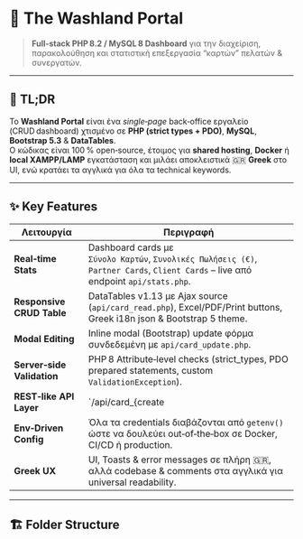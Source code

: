# 🫧 The Washland Portal  
> **Full‑stack PHP 8.2 / MySQL 8 Dashboard** για την διαχείριση, παρακολούθηση και στατιστική επεξεργασία “καρτών” πελατών & συνεργατών.

---

## 📖 TL;DR  
Το **Washland Portal** είναι ένα _single‑page_ back‑office εργαλείο (CRUD dashboard) χτισμένο σε **PHP (strict types + PDO)**, **MySQL**, **Bootstrap 5.3** & **DataTables**.  
Ο κώδικας είναι 100 % open‑source, έτοιμος για **shared hosting**, **Docker** ή **local XAMPP/LAMP** εγκατάσταση και μιλάει αποκλειστικά 🇬🇷 **Greek** στο UI, ενώ κρατάει τα αγγλικά για όλα τα technical keywords.

---

## ✨ Key Features
| Λειτουργία | Περιγραφή |
|------------|-----------|
| **Real‑time Stats** | Dashboard cards με <br/>`Σύνολο Καρτών`, `Συνολικές Πωλήσεις (€)`, `Partner Cards`, `Client Cards` – live από endpoint&nbsp;`api/stats.php`. |
| **Responsive CRUD Table** | DataTables v1.13 με Ajax source (`api/card_read.php`), Excel/PDF/Print buttons, Greek i18n json & Bootstrap 5 theme. |
| **Modal Editing** | Inline modal (Bootstrap) update φόρμα συνδεδεμένη με `api/card_update.php`. |
| **Server‑side Validation** | PHP 8 Attribute‑level checks (strict_types, PDO prepared statements, custom `ValidationException`). |
| **REST‑like API Layer** | `/api/card_{create|read|update|delete}.php` με JSON output + proper HTTP status codes. |
| **Env‑Driven Config** | Όλα τα credentials διαβάζονται από `getenv()` ώστε να δουλεύει out‑of‑the‑box σε Docker, CI/CD ή production. |
| **Greek UX** | UI, Toasts & error messages σε πλήρη 🇬🇷, αλλά codebase & comments στα αγγλικά για universal readability. |

---

## 🏗️ Folder Structure
